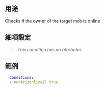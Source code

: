 ## 用途
Checks if the owner of the target mob is online


## 細項設定
> *This condition has no attributes*


## 範例
```yaml
  Conditions:
  - ownerisonline{} true
```